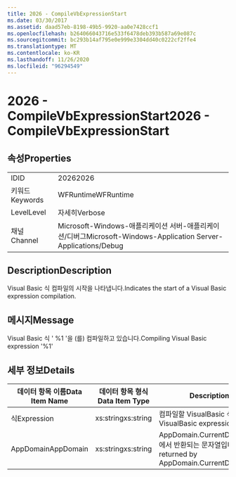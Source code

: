 ```yaml
---
title: 2026 - CompileVbExpressionStart
ms.date: 03/30/2017
ms.assetid: daad57eb-8198-49b5-9920-aa0e7428ccf1
ms.openlocfilehash: b264066043716e533f6478deb393b587a69e087c
ms.sourcegitcommit: bc293b14af795e0e999e3304dd40c0222cf2ffe4
ms.translationtype: MT
ms.contentlocale: ko-KR
ms.lasthandoff: 11/26/2020
ms.locfileid: "96294549"
---
```

# <a name="2026---compilevbexpressionstart"></a><span data-ttu-id="42b0d-102">2026 - CompileVbExpressionStart</span><span class="sxs-lookup"><span data-stu-id="42b0d-102">2026 - CompileVbExpressionStart</span></span>

## <a name="properties"></a><span data-ttu-id="42b0d-103">속성</span><span class="sxs-lookup"><span data-stu-id="42b0d-103">Properties</span></span>  
  
|||  
|-|-|  
|<span data-ttu-id="42b0d-104">ID</span><span class="sxs-lookup"><span data-stu-id="42b0d-104">ID</span></span>|<span data-ttu-id="42b0d-105">2026</span><span class="sxs-lookup"><span data-stu-id="42b0d-105">2026</span></span>|  
|<span data-ttu-id="42b0d-106">키워드</span><span class="sxs-lookup"><span data-stu-id="42b0d-106">Keywords</span></span>|<span data-ttu-id="42b0d-107">WFRuntime</span><span class="sxs-lookup"><span data-stu-id="42b0d-107">WFRuntime</span></span>|  
|<span data-ttu-id="42b0d-108">Level</span><span class="sxs-lookup"><span data-stu-id="42b0d-108">Level</span></span>|<span data-ttu-id="42b0d-109">자세히</span><span class="sxs-lookup"><span data-stu-id="42b0d-109">Verbose</span></span>|  
|<span data-ttu-id="42b0d-110">채널</span><span class="sxs-lookup"><span data-stu-id="42b0d-110">Channel</span></span>|<span data-ttu-id="42b0d-111">Microsoft-Windows-애플리케이션 서버-애플리케이션/디버그</span><span class="sxs-lookup"><span data-stu-id="42b0d-111">Microsoft-Windows-Application Server-Applications/Debug</span></span>|  
  
## <a name="description"></a><span data-ttu-id="42b0d-112">Description</span><span class="sxs-lookup"><span data-stu-id="42b0d-112">Description</span></span>  

 <span data-ttu-id="42b0d-113">Visual Basic 식 컴파일의 시작을 나타냅니다.</span><span class="sxs-lookup"><span data-stu-id="42b0d-113">Indicates the start of a Visual Basic expression compilation.</span></span>  
  
## <a name="message"></a><span data-ttu-id="42b0d-114">메시지</span><span class="sxs-lookup"><span data-stu-id="42b0d-114">Message</span></span>  

 <span data-ttu-id="42b0d-115">Visual Basic 식 ' %1 '을 (를) 컴파일하고 있습니다.</span><span class="sxs-lookup"><span data-stu-id="42b0d-115">Compiling Visual Basic expression '%1'</span></span>  
  
## <a name="details"></a><span data-ttu-id="42b0d-116">세부 정보</span><span class="sxs-lookup"><span data-stu-id="42b0d-116">Details</span></span>  
  
|<span data-ttu-id="42b0d-117">데이터 항목 이름</span><span class="sxs-lookup"><span data-stu-id="42b0d-117">Data Item Name</span></span>|<span data-ttu-id="42b0d-118">데이터 항목 형식</span><span class="sxs-lookup"><span data-stu-id="42b0d-118">Data Item Type</span></span>|<span data-ttu-id="42b0d-119">Description</span><span class="sxs-lookup"><span data-stu-id="42b0d-119">Description</span></span>|  
|--------------------|--------------------|-----------------|  
|<span data-ttu-id="42b0d-120">식</span><span class="sxs-lookup"><span data-stu-id="42b0d-120">Expression</span></span>|<span data-ttu-id="42b0d-121">xs:string</span><span class="sxs-lookup"><span data-stu-id="42b0d-121">xs:string</span></span>|<span data-ttu-id="42b0d-122">컴파일할 VisualBasic 식입니다.</span><span class="sxs-lookup"><span data-stu-id="42b0d-122">The VisualBasic expression to compile.</span></span>|  
|<span data-ttu-id="42b0d-123">AppDomain</span><span class="sxs-lookup"><span data-stu-id="42b0d-123">AppDomain</span></span>|<span data-ttu-id="42b0d-124">xs:string</span><span class="sxs-lookup"><span data-stu-id="42b0d-124">xs:string</span></span>|<span data-ttu-id="42b0d-125">AppDomain.CurrentDomain.FriendlyName에서 반환되는 문자열입니다.</span><span class="sxs-lookup"><span data-stu-id="42b0d-125">The string returned by AppDomain.CurrentDomain.FriendlyName.</span></span>|
